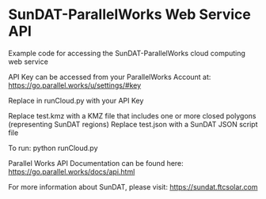 # SunDAT-ParallelWorks Web Service API
Example code for accessing the SunDAT-ParallelWorks cloud computing web service

API Key can be accessed from your ParallelWorks Account at:
https://go.parallel.works/u/settings/#key

Replace <APIKEY> in runCloud.py with your API Key

Replace test.kmz with a KMZ file that includes one or more closed polygons (representing SunDAT regions)
Replace test.json with a SunDAT JSON script file

To run:
python runCloud.py

Parallel Works API Documentation can be found here:
https://go.parallel.works/docs/api.html

For more information about SunDAT, please visit:
https://sundat.ftcsolar.com
